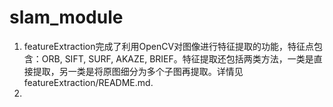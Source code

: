 # slam_module

1. featureExtraction完成了利用OpenCV对图像进行特征提取的功能，特征点包含：ORB, SIFT, SURF, AKAZE, BRIEF。特征提取还包括两类方法，一类是直接提取，另一类是将原图细分为多个子图再提取。详情见featureExtraction/README.md.
2. 